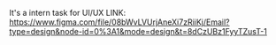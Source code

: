 It's a intern task for UI/UX
LINK: https://www.figma.com/file/08bWvLVUrjAneXi7zRiiKj/Email?type=design&node-id=0%3A1&mode=design&t=8dCzUBz1FyyTZusT-1

